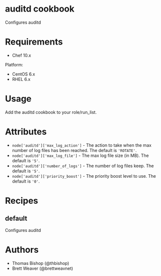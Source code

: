 # auditd cookbook
Configures auditd

# Requirements
* Chef 10.x

Platform:
* CentOS 6.x
* RHEL 6.x

# Usage
Add the auditd cookbook to your role/run_list.

# Attributes
* ```node['auditd']['max_log_action']``` - The action to take when the max
number of log files has been reached. The default is ```'ROTATE'```.
* ```node['auditd']['max_log_file']``` - The max log file size (in MB). The
default is ```'5'```.
* ```node['auditd']['number_of_logs']``` - The number of log files keep. The
default is ```'5'```.
* ```node['auditd']['priority_boost']``` - The priority boost level to use. The
default is ```'0'```.

# Recipes
## default
Configures auditd

# Authors
* Thomas Bishop (@thbishop)
* Brett Weaver (@brettweavnet)
